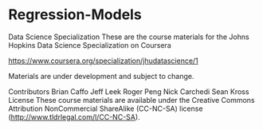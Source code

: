 # Regression-Models

Data Science Specialization
These are the course materials for the Johns Hopkins Data Science Specialization on Coursera

https://www.coursera.org/specialization/jhudatascience/1

Materials are under development and subject to change.

Contributors
Brian Caffo
Jeff Leek
Roger Peng
Nick Carchedi
Sean Kross
License
These course materials are available under the Creative Commons Attribution NonCommercial ShareAlike (CC-NC-SA) license (http://www.tldrlegal.com/l/CC-NC-SA).
